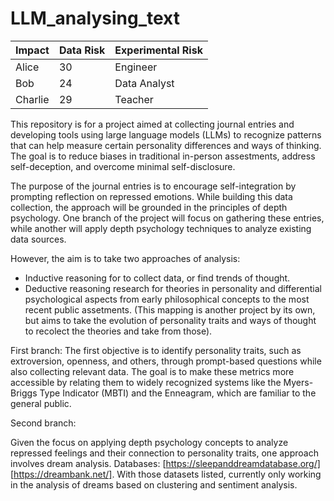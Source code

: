 # LLM_analysing_text


| Impact  | Data Risk | Experimental Risk |
| ------ | --- | ------------ |
| Alice  | 30  | Engineer     |
| Bob    | 24  | Data Analyst |
| Charlie| 29  | Teacher      |


This repository is for a project aimed at collecting journal entries and developing tools using large language models (LLMs) to recognize patterns that can help measure certain personality differences and ways of thinking. The goal is to reduce biases in traditional in-person assestments, address self-deception, and overcome minimal self-disclosure.

The purpose of the journal entries is to encourage self-integration by prompting reflection on repressed emotions. While building this data collection, the approach will be grounded in the principles of depth psychology. One branch of the project will focus on gathering these entries, while another will apply depth psychology techniques to analyze existing data sources. 

However, the aim is to take two approaches of analysis: 
- Inductive reasoning for to collect data, or find trends of thought.
- Deductive reasoning research for theories in personality and differential psychological aspects from early philosophical concepts to the most recent public assetments. (This mapping is another project by its own, but aims to take the evolution of personality traits and ways of thought to recolect the theories and take from those).


First branch: 
The first objective is to identify personality traits, such as extroversion, openness, and others, through prompt-based questions while also collecting relevant data. The goal is to make these metrics more accessible by relating them to widely recognized systems like the Myers-Briggs Type Indicator (MBTI) and the Enneagram, which are familiar to the general public.



Second branch: 

Given the focus on applying depth psychology concepts to analyze repressed feelings and their connection to personality traits, one approach involves dream analysis. Databases:  [https://sleepanddreamdatabase.org/] [https://dreambank.net/].
With those datasets listed, currently only working in the analysis of dreams based on clustering and sentiment analysis. 
 

